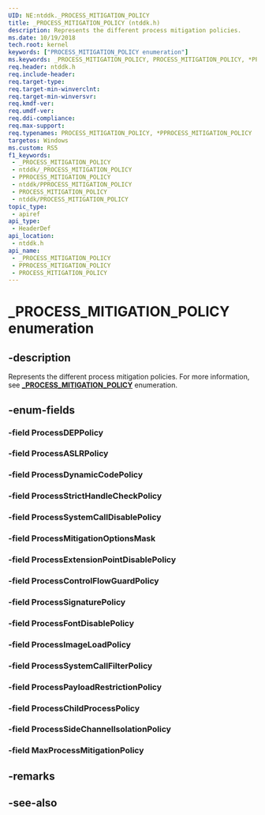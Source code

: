 ```yaml
---
UID: NE:ntddk._PROCESS_MITIGATION_POLICY
title: _PROCESS_MITIGATION_POLICY (ntddk.h)
description: Represents the different process mitigation policies.
ms.date: 10/19/2018
tech.root: kernel
keywords: ["PROCESS_MITIGATION_POLICY enumeration"]
ms.keywords: _PROCESS_MITIGATION_POLICY, PROCESS_MITIGATION_POLICY, *PPROCESS_MITIGATION_POLICY,
req.header: ntddk.h
req.include-header: 
req.target-type: 
req.target-min-winverclnt: 
req.target-min-winversvr: 
req.kmdf-ver: 
req.umdf-ver: 
req.ddi-compliance: 
req.max-support: 
req.typenames: PROCESS_MITIGATION_POLICY, *PPROCESS_MITIGATION_POLICY
targetos: Windows
ms.custom: RS5
f1_keywords:
 - _PROCESS_MITIGATION_POLICY
 - ntddk/_PROCESS_MITIGATION_POLICY
 - PPROCESS_MITIGATION_POLICY
 - ntddk/PPROCESS_MITIGATION_POLICY
 - PROCESS_MITIGATION_POLICY
 - ntddk/PROCESS_MITIGATION_POLICY
topic_type:
 - apiref
api_type:
 - HeaderDef
api_location:
 - ntddk.h
api_name:
 - _PROCESS_MITIGATION_POLICY
 - PPROCESS_MITIGATION_POLICY
 - PROCESS_MITIGATION_POLICY
---
```


# _PROCESS_MITIGATION_POLICY enumeration


## -description

Represents the different process mitigation policies. For more information, see [**_PROCESS_MITIGATION_POLICY**](/windows/win32/api/winnt/ne-winnt-process_mitigation_policy) enumeration.

## -enum-fields

### -field ProcessDEPPolicy 

### -field ProcessASLRPolicy 

### -field ProcessDynamicCodePolicy 

### -field ProcessStrictHandleCheckPolicy 

### -field ProcessSystemCallDisablePolicy 

### -field ProcessMitigationOptionsMask 

### -field ProcessExtensionPointDisablePolicy 

### -field ProcessControlFlowGuardPolicy 

### -field ProcessSignaturePolicy 

### -field ProcessFontDisablePolicy 

### -field ProcessImageLoadPolicy 

### -field ProcessSystemCallFilterPolicy 

### -field ProcessPayloadRestrictionPolicy 

### -field ProcessChildProcessPolicy 

### -field ProcessSideChannelIsolationPolicy 

### -field MaxProcessMitigationPolicy 

## -remarks

## -see-also

